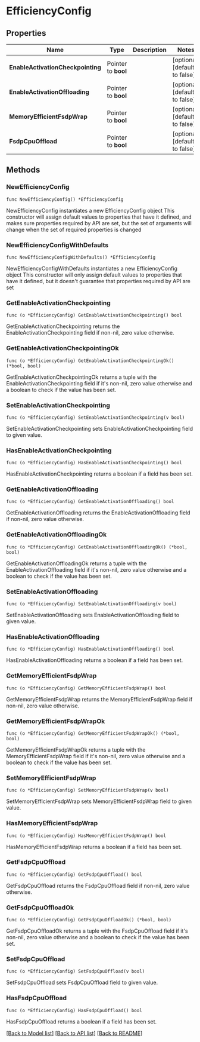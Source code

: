 # EfficiencyConfig

## Properties

Name | Type | Description | Notes
------------ | ------------- | ------------- | -------------
**EnableActivationCheckpointing** | Pointer to **bool** |  | [optional] [default to false]
**EnableActivationOffloading** | Pointer to **bool** |  | [optional] [default to false]
**MemoryEfficientFsdpWrap** | Pointer to **bool** |  | [optional] [default to false]
**FsdpCpuOffload** | Pointer to **bool** |  | [optional] [default to false]

## Methods

### NewEfficiencyConfig

`func NewEfficiencyConfig() *EfficiencyConfig`

NewEfficiencyConfig instantiates a new EfficiencyConfig object
This constructor will assign default values to properties that have it defined,
and makes sure properties required by API are set, but the set of arguments
will change when the set of required properties is changed

### NewEfficiencyConfigWithDefaults

`func NewEfficiencyConfigWithDefaults() *EfficiencyConfig`

NewEfficiencyConfigWithDefaults instantiates a new EfficiencyConfig object
This constructor will only assign default values to properties that have it defined,
but it doesn't guarantee that properties required by API are set

### GetEnableActivationCheckpointing

`func (o *EfficiencyConfig) GetEnableActivationCheckpointing() bool`

GetEnableActivationCheckpointing returns the EnableActivationCheckpointing field if non-nil, zero value otherwise.

### GetEnableActivationCheckpointingOk

`func (o *EfficiencyConfig) GetEnableActivationCheckpointingOk() (*bool, bool)`

GetEnableActivationCheckpointingOk returns a tuple with the EnableActivationCheckpointing field if it's non-nil, zero value otherwise
and a boolean to check if the value has been set.

### SetEnableActivationCheckpointing

`func (o *EfficiencyConfig) SetEnableActivationCheckpointing(v bool)`

SetEnableActivationCheckpointing sets EnableActivationCheckpointing field to given value.

### HasEnableActivationCheckpointing

`func (o *EfficiencyConfig) HasEnableActivationCheckpointing() bool`

HasEnableActivationCheckpointing returns a boolean if a field has been set.

### GetEnableActivationOffloading

`func (o *EfficiencyConfig) GetEnableActivationOffloading() bool`

GetEnableActivationOffloading returns the EnableActivationOffloading field if non-nil, zero value otherwise.

### GetEnableActivationOffloadingOk

`func (o *EfficiencyConfig) GetEnableActivationOffloadingOk() (*bool, bool)`

GetEnableActivationOffloadingOk returns a tuple with the EnableActivationOffloading field if it's non-nil, zero value otherwise
and a boolean to check if the value has been set.

### SetEnableActivationOffloading

`func (o *EfficiencyConfig) SetEnableActivationOffloading(v bool)`

SetEnableActivationOffloading sets EnableActivationOffloading field to given value.

### HasEnableActivationOffloading

`func (o *EfficiencyConfig) HasEnableActivationOffloading() bool`

HasEnableActivationOffloading returns a boolean if a field has been set.

### GetMemoryEfficientFsdpWrap

`func (o *EfficiencyConfig) GetMemoryEfficientFsdpWrap() bool`

GetMemoryEfficientFsdpWrap returns the MemoryEfficientFsdpWrap field if non-nil, zero value otherwise.

### GetMemoryEfficientFsdpWrapOk

`func (o *EfficiencyConfig) GetMemoryEfficientFsdpWrapOk() (*bool, bool)`

GetMemoryEfficientFsdpWrapOk returns a tuple with the MemoryEfficientFsdpWrap field if it's non-nil, zero value otherwise
and a boolean to check if the value has been set.

### SetMemoryEfficientFsdpWrap

`func (o *EfficiencyConfig) SetMemoryEfficientFsdpWrap(v bool)`

SetMemoryEfficientFsdpWrap sets MemoryEfficientFsdpWrap field to given value.

### HasMemoryEfficientFsdpWrap

`func (o *EfficiencyConfig) HasMemoryEfficientFsdpWrap() bool`

HasMemoryEfficientFsdpWrap returns a boolean if a field has been set.

### GetFsdpCpuOffload

`func (o *EfficiencyConfig) GetFsdpCpuOffload() bool`

GetFsdpCpuOffload returns the FsdpCpuOffload field if non-nil, zero value otherwise.

### GetFsdpCpuOffloadOk

`func (o *EfficiencyConfig) GetFsdpCpuOffloadOk() (*bool, bool)`

GetFsdpCpuOffloadOk returns a tuple with the FsdpCpuOffload field if it's non-nil, zero value otherwise
and a boolean to check if the value has been set.

### SetFsdpCpuOffload

`func (o *EfficiencyConfig) SetFsdpCpuOffload(v bool)`

SetFsdpCpuOffload sets FsdpCpuOffload field to given value.

### HasFsdpCpuOffload

`func (o *EfficiencyConfig) HasFsdpCpuOffload() bool`

HasFsdpCpuOffload returns a boolean if a field has been set.


[[Back to Model list]](../README.md#documentation-for-models) [[Back to API list]](../README.md#documentation-for-api-endpoints) [[Back to README]](../README.md)


